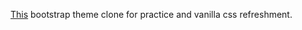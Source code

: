 [This](https://blackrockdigital.github.io/startbootstrap-landing-page/) bootstrap theme clone for practice and vanilla css refreshment.
